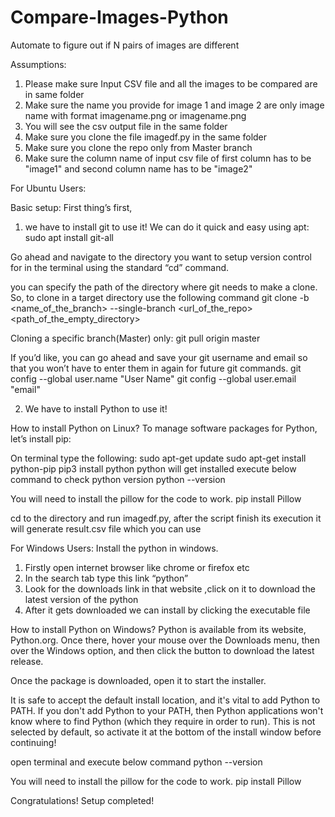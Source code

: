 # Compare-Images-Python
Automate to figure out if N pairs of images are different


Assumptions:
1. Please make sure Input CSV file and all the images to be compared are in same folder
2. Make sure the name you provide for image 1 and image 2 are only image name with format imagename.png or imagename.png
3. You will see the csv output file in the same folder
4. Make sure you clone the file imagedf.py in the same folder
5. Make sure you clone the repo only from Master branch
6. Make sure the column name of input csv file of first column has to be "image1" and second column name has to be "image2"


For Ubuntu Users:

Basic setup:
First thing’s first,
1. we have to install git to use it! We can do it quick and easy using apt:
sudo apt install git-all

Go ahead and navigate to the directory you want to setup version control for in the terminal using the standard “cd” command.

you can specify the path of the directory where git needs to make a clone. So, to clone in a target directory use the following command
git clone -b <name_of_the_branch> --single-branch <url_of_the_repo> <path_of_the_empty_directory>

Cloning a specific branch(Master) only:
git pull origin master


If you’d like, you can go ahead and save your git username and email so that you won’t have to enter them in again for future git commands.
git config --global user.name "User Name"
git config --global user.email "email"

2. We have to install Python to use it!

How to install Python on Linux?
To manage software packages for Python, let’s install pip:

On terminal type the following:
sudo apt-get update
sudo apt-get install python-pip
pip3 install python
python will get installed
execute below command to check python version
python --version 

You will need to install the pillow for the code to work.
pip install Pillow

cd to the directory and run imagedf.py, after the script finish its execution it will generate result.csv file which you can use 


For Windows Users:
Install the python in windows.

1. Firstly open internet browser like chrome or firefox etc
2. In the search tab type this link “python”
3. Look for the downloads link in that website ,click on it to download the latest version of the python
4. After it gets downloaded we can install by clicking the executable file

How to install Python on Windows?
Python is available from its website, Python.org. Once there, hover your mouse over the Downloads menu, then over the Windows option, and then click the button to download the latest release.

Once the package is downloaded, open it to start the installer.

It is safe to accept the default install location, and it's vital to add Python to PATH. If you don't add Python to your PATH, then Python applications won't know where to find Python (which they require in order to run). This is not selected by default, so activate it at the bottom of the install window before continuing!

open terminal and execute below command
python --version

You will need to install the pillow for the code to work.
pip install Pillow

Congratulations! Setup completed!
